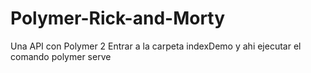 # Polymer-Rick-and-Morty
Una API con Polymer 2
Entrar a la carpeta indexDemo y ahi ejecutar el comando polymer serve
